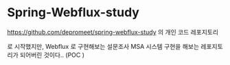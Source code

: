 # Spring-Webflux-study
https://github.com/depromeet/spring-webflux-study 의 개인 코드 레포지토리  

로 시작했지만, Webflux 로 구현해보는 설문조사 MSA 시스템 구현을 해보는 레포지토리가 되어버린 것이다.. (POC )

